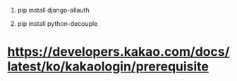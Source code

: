 1. pip install django-allauth

2. pip install python-decouple

# https://developers.kakao.com/docs/latest/ko/kakaologin/prerequisite